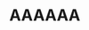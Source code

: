 <!--
author: vinnyzhao 
date: 2016-107-
title: Readme 
tags: Readme 
category: Readme 
status: publish
summary: Readme File 
-->
# AAAAAA 



